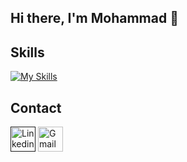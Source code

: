  
## Hi there, I'm Mohammad 👋 
<!-- Software Engineer experienced building applications with Java,Spring Boot, and React.js -->

## Skills

[![My Skills](https://skillicons.dev/icons?i=py,django,git,docker,postgres,linux,rabbitmq,js,c,cpp&perline=6)](https://skillicons.dev)

<!-- ![Overall Stats](https://github-readme-stats.vercel.app/api?username=haticekaratay&theme=dracula&count_private=true&show_icons=true&hide=contribs)
 -->
<!-- <a href="https://github.com/haticekaratay">
  <img align="center" src="https://github-readme-stats.vercel.app/api/top-langs/?username=haticekaratay&theme=react&layout=compact" alt="hatice's github stats"/>
</a> -->


## Contact
<p>
<a href=""><img src="https://cdn.iconscout.com/icon/free/png-128/linkedin-1464529-1239440.png" alt="Linkedin" width="40"/></a> 
<a href="mohammadoshkooh@gmail.com"><img src="https://cdn.iconscout.com/icon/free/png-128/gmail-2981844-2476484.png" alt="Gmail" width="40"/ title="mohammadoshkooh@gmail.com"></a> 
</p>


<!---
MohammadOshkooh/MohammadOshkooh is a ✨ special ✨ repository because its `README.md` (this file) appears on your GitHub profile.
You can click the Preview link to take a look at your changes.
--->
